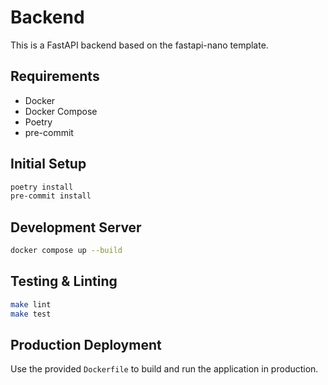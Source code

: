 # Backend

This is a FastAPI backend based on the fastapi-nano template.

## Requirements
- Docker
- Docker Compose
- Poetry
- pre-commit

## Initial Setup
```bash
poetry install
pre-commit install
```

## Development Server
```bash
docker compose up --build
```

## Testing & Linting
```bash
make lint
make test
```

## Production Deployment
Use the provided `Dockerfile` to build and run the application in production.
